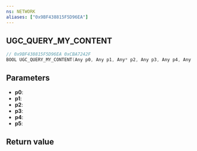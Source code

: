 ```yaml
---
ns: NETWORK
aliases: ["0x9BF438815F5D96EA"]
---
```

## UGC_QUERY_MY_CONTENT

```c
// 0x9BF438815F5D96EA 0xCBA7242F
BOOL UGC_QUERY_MY_CONTENT(Any p0, Any p1, Any* p2, Any p3, Any p4, Any p5);
```

## Parameters
* **p0**: 
* **p1**: 
* **p2**: 
* **p3**: 
* **p4**: 
* **p5**: 

## Return value
